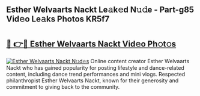 ## Esther Welvaarts Nackt Le𝚊k𝚎d N𝚞𝚍e - Part-g85 Vid𝚎o Le𝚊ks Photos KR5f7

# <h2><a href="http://fb74c9c.evod.top/?m=Esther+Welvaarts+Nackt">🔗 👉🔴 Esther Welvaarts Nackt Vid𝚎o Ph𝚘t𝚘s</a></h2>

[![Esther Welvaarts Nackt N𝚞d𝚎s](https://i.imgur.com/8V9OHl7.gif)](http://fb74c9c.evod.top/?m=Esther+Welvaarts+Nackt)
Online content creator Esther Welvaarts Nackt who has gained popularity for posting lifestyle and dance-related content, including dance trend performances and mini vlogs. Respected philanthropist Esther Welvaarts Nackt, known for their generosity and commitment to giving back to the community. 
